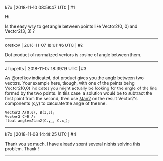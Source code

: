 k7x | 2018-11-10 08:59:47 UTC | #1

Hi.

Is the easy way to get angle between points like Vector2(0, 0) and Vector2(3, 3) ?

-------------------------

orefkov | 2018-11-07 18:01:46 UTC | #2

Dot product of normalized vectors is cosine of angle between them.

-------------------------

JTippetts | 2018-11-07 18:39:19 UTC | #3

As @orefkov indicated, dot product gives you the angle between two vectors. Your example here, though, with one of the points being Vector2(0,0) indicates you might actually be looking for the angle of the line formed by the two points. In this case, a solution would be to subtract the first point from the second, then use [Atan2](https://github.com/urho3d/Urho3D/blob/master/Source/Urho3D/Math/MathDefs.h#L143) on the result Vector2's components (x,y) to calculate the angle of the line.

    Vector2 A(0,0), B(3,3);
    Vector2 C=B-A;
    float angle=Atan2(C.y_, C.x_);

-------------------------

k7x | 2018-11-08 14:48:25 UTC | #4

Thank you so much. I have already spent several nights solving this problem. Thank !

-------------------------

